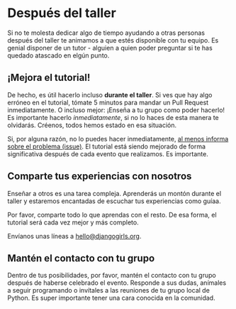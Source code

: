 # Después del taller

Si no te molesta dedicar algo de tiempo ayudando a otras personas después del taller te animamos a que estés disponible con tu equipo. Es genial disponer de un tutor - alguien a quien poder preguntar si te has quedado atascado en elgún punto.

## ¡Mejora el tutorial!

De hecho, es útil hacerlo incluso **durante el taller**. Si ves que hay algo erróneo en el tutorial, tómate 5 minutos para mandar un Pull Request inmediatamente. O incluso mejor: ¡Enseña a tu grupo como poder hacerlo! Es importante hacerlo *inmediatamente*, si no lo haces de esta manera te olvidarás. Créenos, todos hemos estado en esa situación. 

Si, por alguna razón, no lo puedes hacer inmediatamente, [al menos informa sobre el problema (issue)](https://github.com/DjangoGirls/tutorial/issues). El tutorial está siendo mejorado de forma significativa después de cada evento que realizamos. Es importante. 

## Comparte tus experiencias con nosotros

Enseñar a otros es una tarea compleja. Aprenderás un montón durante el taller y estaremos encantadas de escuchar tus experiencias como guíaa.

Por favor, comparte todo lo que aprendas con el resto. De esa forma, el tutorial será cada vez mejor y más completo.

Envíanos unas líneas a hello@djangogirls.org.

## Mantén el contacto con tu grupo

Dentro de tus posibilidades, por favor, mantén el contacto con tu grupo después de haberse celebrado el evento. Responde a sus dudas, anímales a seguir programando o invítales a las reuniones de tu grupo local de Python. Es super importante tener una cara conocida en la comunidad. 
